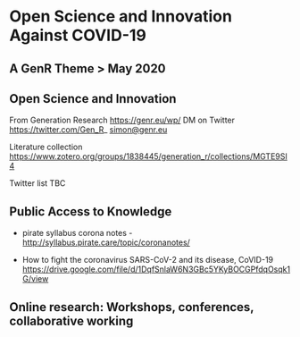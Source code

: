 # Open Science and Innovation Against COVID-19

## A GenR Theme > May 2020

## Open Science and Innovation

From Generation Research https://genr.eu/wp/ DM on Twitter https://twitter.com/Gen_R_ simon@genr.eu 

Literature collection https://www.zotero.org/groups/1838445/generation_r/collections/MGTE9SI4

Twitter list TBC

## Public Access to Knowledge

 - pirate syllabus corona notes - http://syllabus.pirate.care/topic/coronanotes/

 - How to fight the coronavirus SARS-CoV-2 and its disease, CoVID-19 https://drive.google.com/file/d/1DqfSnlaW6N3GBc5YKyBOCGPfdqOsqk1G/view

## Online research: Workshops, conferences, collaborative working

 
